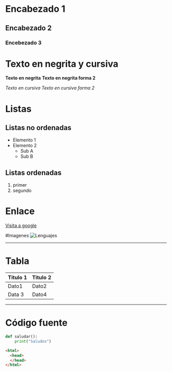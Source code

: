 # Encabezado 1
## Encabezado 2
### Encebezado 3

# Texto en negrita y cursiva
**Texto en negrita**
__Texto en negrita forma 2__

*Texto en cursiva*
_Texto en cursiva forma 2_

# Listas
## Listas no ordenadas
- Elemento 1
- Elemento 2
    - Sub A
    - Sub B

## Listas ordenadas
1. primer
2. segundo

# Enlace
[Visita a google](https://www.google.com)

#Imagenes
![Lenguajes](descarga.png)

--------------------------
# Tabla
| Titulo 1 | Titulo 2|
|----------|---------|
|Dato1     | Dato2   |
|Data 3    | Dato4   |

--------------------------

# Código fuente

```python
def saludar():
    print("Saludos")
```

``` html
<html>
  <head>
  </head>
</html>
```  




